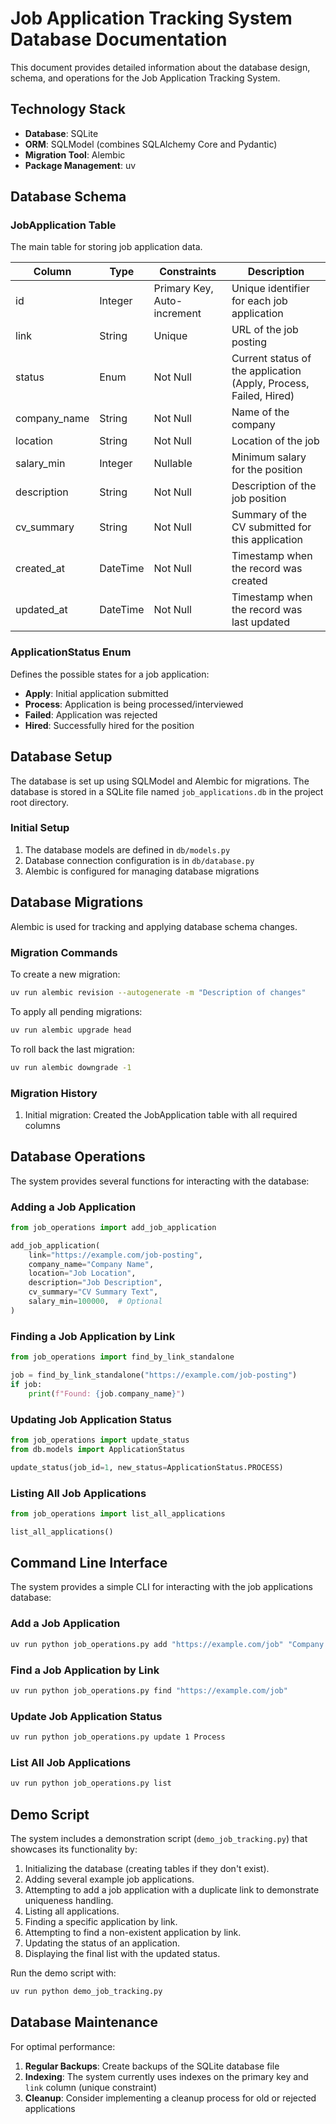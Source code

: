 # Job Application Tracking System Database Documentation

This document provides detailed information about the database design, schema, and operations for the Job Application Tracking System.

## Technology Stack

- **Database**: SQLite
- **ORM**: SQLModel (combines SQLAlchemy Core and Pydantic)
- **Migration Tool**: Alembic
- **Package Management**: uv

## Database Schema

### JobApplication Table

The main table for storing job application data.

| Column | Type | Constraints | Description |
|--------|------|-------------|-------------|
| id | Integer | Primary Key, Auto-increment | Unique identifier for each job application |
| link | String | Unique | URL of the job posting |
| status | Enum | Not Null | Current status of the application (Apply, Process, Failed, Hired) |
| company_name | String | Not Null | Name of the company |
| location | String | Not Null | Location of the job |
| salary_min | Integer | Nullable | Minimum salary for the position |
| description | String | Not Null | Description of the job position |
| cv_summary | String | Not Null | Summary of the CV submitted for this application |
| created_at | DateTime | Not Null | Timestamp when the record was created |
| updated_at | DateTime | Not Null | Timestamp when the record was last updated |

### ApplicationStatus Enum

Defines the possible states for a job application:

- **Apply**: Initial application submitted
- **Process**: Application is being processed/interviewed
- **Failed**: Application was rejected
- **Hired**: Successfully hired for the position

## Database Setup

The database is set up using SQLModel and Alembic for migrations. The database is stored in a SQLite file named `job_applications.db` in the project root directory.

### Initial Setup

1. The database models are defined in `db/models.py`
2. Database connection configuration is in `db/database.py`
3. Alembic is configured for managing database migrations

## Database Migrations

Alembic is used for tracking and applying database schema changes.

### Migration Commands

To create a new migration:

```bash
uv run alembic revision --autogenerate -m "Description of changes"
```

To apply all pending migrations:

```bash
uv run alembic upgrade head
```

To roll back the last migration:

```bash
uv run alembic downgrade -1
```

### Migration History

1. Initial migration: Created the JobApplication table with all required columns

## Database Operations

The system provides several functions for interacting with the database:

### Adding a Job Application

```python
from job_operations import add_job_application

add_job_application(
    link="https://example.com/job-posting",
    company_name="Company Name",
    location="Job Location",
    description="Job Description",
    cv_summary="CV Summary Text",
    salary_min=100000,  # Optional
)
```

### Finding a Job Application by Link

```python
from job_operations import find_by_link_standalone

job = find_by_link_standalone("https://example.com/job-posting")
if job:
    print(f"Found: {job.company_name}")
```

### Updating Job Application Status

```python
from job_operations import update_status
from db.models import ApplicationStatus

update_status(job_id=1, new_status=ApplicationStatus.PROCESS)
```

### Listing All Job Applications

```python
from job_operations import list_all_applications

list_all_applications()
```

## Command Line Interface

The system provides a simple CLI for interacting with the job applications database:

### Add a Job Application

```bash
uv run python job_operations.py add "https://example.com/job" "Company Name" "Location" "Job Description" "CV Summary" 100000
```

### Find a Job Application by Link

```bash
uv run python job_operations.py find "https://example.com/job"
```

### Update Job Application Status

```bash
uv run python job_operations.py update 1 Process
```

### List All Job Applications

```bash
uv run python job_operations.py list
```

## Demo Script

The system includes a demonstration script (`demo_job_tracking.py`) that showcases its functionality by:

1. Initializing the database (creating tables if they don't exist).
2. Adding several example job applications.
3. Attempting to add a job application with a duplicate link to demonstrate uniqueness handling.
4. Listing all applications.
5. Finding a specific application by link.
6. Attempting to find a non-existent application by link.
7. Updating the status of an application.
8. Displaying the final list with the updated status.

Run the demo script with:

```bash
uv run python demo_job_tracking.py
```

## Database Maintenance

For optimal performance:

1. **Regular Backups**: Create backups of the SQLite database file
2. **Indexing**: The system currently uses indexes on the primary key and `link` column (unique constraint)
3. **Cleanup**: Consider implementing a cleanup process for old or rejected applications

